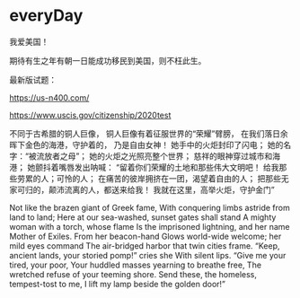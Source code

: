 # everyDay


我爱美国！

期待有生之年有朝一日能成功移民到美国，则不枉此生。

最新版试题：

https://us-n400.com/

https://www.uscis.gov/citizenship/2020test

不同于古希腊的铜人巨像，
铜人巨像有着征服世界的“荣耀”臂膀，
在我们落日余晖下金色的海港，守护着的，
乃是自由女神！
她手中的火炬封印了闪电；
她的名字：“被流放者之母”；
她的火炬之光照亮整个世界；
慈祥的眼神穿过城市和海港；
她颤抖着嘴唇发出呐喊：
“留着你们荣耀的土地和那些伟大文明吧！
给我那些劳累的人；可怜的人；
在痛苦的彼岸拥挤在一团，渴望着自由的人；
把那些无家可归的，颠沛流离的人，都送来给我！
我就在这里，高举火炬，守护金门”

Not like the brazen giant of Greek fame,
With conquering limbs astride from land to land;
Here at our sea-washed, sunset gates shall stand
A mighty woman with a torch, whose flame
Is the imprisoned lightning, and her name
Mother of Exiles. From her beacon-hand
Glows world-wide welcome; her mild eyes command
The air-bridged harbor that twin cities frame.
“Keep, ancient lands, your storied pomp!” cries she
With silent lips. “Give me your tired, your poor,
Your huddled masses yearning to breathe free,
The wretched refuse of your teeming shore.
Send these, the homeless, tempest-tost to me,
I lift my lamp beside the golden door!”
